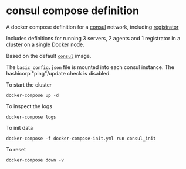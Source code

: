 # consul compose definition

A docker compose definition for a [consul](https://consul.io)  network, including [registrator](http://gliderlabs.com/registrator/latest/)

Includes definitions for running 3 servers, 2 agents and 1 registrator in a cluster on a single Docker node.

Based on the default [`consul`](https://hub.docker.com/_/consul/) image. 

The `basic_config.json` file is mounted into each consul instance. The hashicorp "ping"/update check is disabled.
 

To start the cluster

    docker-compose up -d

To inspect the logs

    docker-compose logs

To init data

    docker-compose -f docker-compose-init.yml run consul_init

To reset

    docker-compose down -v

